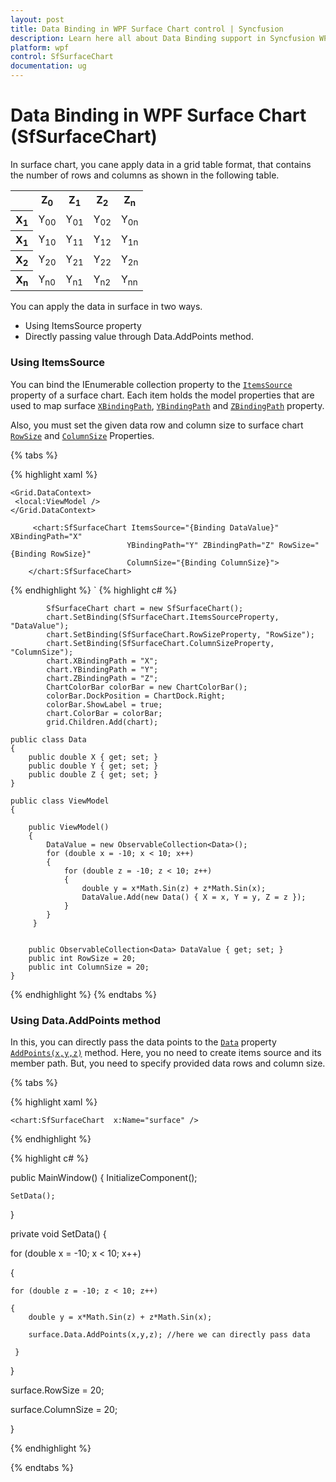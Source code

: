 ```yaml
---
layout: post
title: Data Binding in WPF Surface Chart control | Syncfusion
description: Learn here all about Data Binding support in Syncfusion WPF Surface Chart (SfSurfaceChart) control and more.
platform: wpf
control: SfSurfaceChart
documentation: ug
---
```


# Data Binding in WPF Surface Chart (SfSurfaceChart)

In surface chart, you cane apply data in a grid table format, that contains the number of rows and columns as shown in the following table. 

<table>
<tr>
<th>
</th><th>
Z<sub>0</sub></th><th>
Z<sub>1</sub></th><th>
Z<sub>2</sub></th><th>
Z<sub>n</sub></th></tr>
<tr>
<th>
X<sub>1</sub></th><td>
Y<sub>00</sub></td><td>
Y<sub>01</sub></td><td>
Y<sub>02</sub></td><td>
Y<sub>0n</sub></td></tr>
<tr>
<th>
X<sub>1</sub></th><td>
Y<sub>10</sub></td><td>
Y<sub>11</sub></td><td>
Y<sub>12</sub></td><td>
Y<sub>1n</sub></td></tr>
<tr>
<th>
X<sub>2</sub></th><td>
Y<sub>20</sub></td><td>
Y<sub>21</sub></td><td>
Y<sub>22</sub></td><td>
Y<sub>2n</sub></td></tr>
<tr>
<th>
X<sub>n</sub></th><td>
Y<sub>n0</sub></td><td>
Y<sub>n1</sub></td><td>
Y<sub>n2</sub></td><td>
Y<sub>nn</sub></td></tr>
</table>

You can apply the data in surface in two ways. 

* Using ItemsSource property 
* Directly passing value through Data.AddPoints method.

### Using ItemsSource

You can bind the IEnumerable collection property to the [`ItemsSource`](https://help.syncfusion.com/cr/wpf/Syncfusion.UI.Xaml.Charts.SfSurfaceChart.html#Syncfusion_UI_Xaml_Charts_SfSurfaceChart_ItemsSource) property of a surface chart. Each item holds the model properties that are used to map surface [`XBindingPath`](https://help.syncfusion.com/cr/wpf/Syncfusion.UI.Xaml.Charts.SfSurfaceChart.html#Syncfusion_UI_Xaml_Charts_SfSurfaceChart_XBindingPath), [`YBindingPath`](https://help.syncfusion.com/cr/wpf/Syncfusion.UI.Xaml.Charts.SfSurfaceChart.html#Syncfusion_UI_Xaml_Charts_SfSurfaceChart_YBindingPath) and [`ZBindingPath`](https://help.syncfusion.com/cr/wpf/Syncfusion.UI.Xaml.Charts.SfSurfaceChart.html#Syncfusion_UI_Xaml_Charts_SfSurfaceChart_ZBindingPath) property. 

Also, you must set the given data row and column size to surface chart [`RowSize`](https://help.syncfusion.com/cr/wpf/Syncfusion.UI.Xaml.Charts.SfSurfaceChart.html#Syncfusion_UI_Xaml_Charts_SfSurfaceChart_RowSize) and [`ColumnSize`](https://help.syncfusion.com/cr/wpf/Syncfusion.UI.Xaml.Charts.SfSurfaceChart.html#Syncfusion_UI_Xaml_Charts_SfSurfaceChart_ColumnSize) Properties. 

{% tabs %}

{% highlight xaml %}

    <Grid.DataContext>
     <local:ViewModel />	 
    </Grid.DataContext>

         <chart:SfSurfaceChart ItemsSource="{Binding DataValue}"  XBindingPath="X"  
                              YBindingPath="Y" ZBindingPath="Z" RowSize="{Binding RowSize}"
                              ColumnSize="{Binding ColumnSize}">
        </chart:SfSurfaceChart>    

{% endhighlight %}
`
{% highlight c# %}

            SfSurfaceChart chart = new SfSurfaceChart();
            chart.SetBinding(SfSurfaceChart.ItemsSourceProperty, "DataValue");
            chart.SetBinding(SfSurfaceChart.RowSizeProperty, "RowSize");
            chart.SetBinding(SfSurfaceChart.ColumnSizeProperty, "ColumnSize");
            chart.XBindingPath = "X";
            chart.YBindingPath = "Y";
            chart.ZBindingPath = "Z";
            ChartColorBar colorBar = new ChartColorBar();
            colorBar.DockPosition = ChartDock.Right;
            colorBar.ShowLabel = true;
            chart.ColorBar = colorBar;
            grid.Children.Add(chart);

    public class Data
    {
        public double X { get; set; }
        public double Y { get; set; }
        public double Z { get; set; }
    }

    public class ViewModel
    {
        
        public ViewModel()
        {
            DataValue = new ObservableCollection<Data>();
            for (double x = -10; x < 10; x++)
            {
                for (double z = -10; z < 10; z++)
                {
                    double y = x*Math.Sin(z) + z*Math.Sin(x);
                    DataValue.Add(new Data() { X = x, Y = y, Z = z });
                }
            } 
         }       
         

        public ObservableCollection<Data> DataValue { get; set; }
        public int RowSize = 20;
        public int ColumnSize = 20;
    }
{% endhighlight %}
{% endtabs %}

### Using Data.AddPoints method

In this, you can directly pass the data points to the [`Data`](https://help.syncfusion.com/cr/wpf/Syncfusion.UI.Xaml.Charts.SfSurfaceChart.html#Syncfusion_UI_Xaml_Charts_SfSurfaceChart_Data) property [`AddPoints(x,y,z)`](https://help.syncfusion.com/cr/wpf/Syncfusion.UI.Xaml.Charts.DataPointCollection.html#Syncfusion_UI_Xaml_Charts_DataPointCollection_AddPoints_System_Double_System_Double_System_Double_) method. Here, you no need to create items source and its member path. But, you need to specify provided data rows and column size.

{% tabs %}

{% highlight xaml %}

    <chart:SfSurfaceChart  x:Name="surface" />
	
{% endhighlight %}

{% highlight c# %}

public MainWindow()
{
	InitializeComponent();
	
	SetData();	
 }
	 
private void SetData()
{

for (double x = -10; x < 10; x++) 

 {
 
	for (double z = -10; z < 10; z++)
	
	{
		double y = x*Math.Sin(z) + z*Math.Sin(x);
		
		surface.Data.AddPoints(x,y,z); //here we can directly pass data   
        
	 }
	 
 } 
 
 surface.RowSize = 20;
 
 surface.ColumnSize = 20;
 
}

{% endhighlight %}

{% endtabs %}
